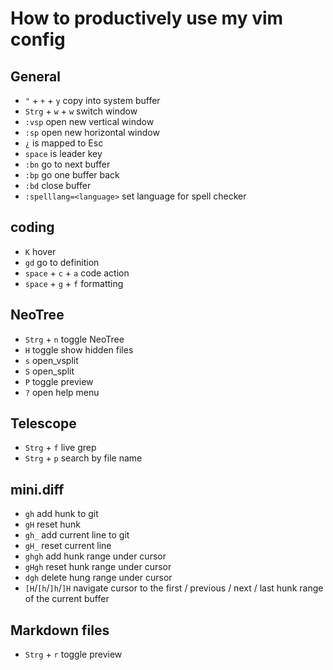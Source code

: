 # How to productively use my vim config

## General

- `"` + `+` + `y` copy into system buffer
- `Strg` + `w` + `w` switch window
- `:vsp` open new vertical window
- `:sp` open new horizontal window
- `¿` is mapped to Esc
- `space` is leader key
- `:bn` go to next buffer
- `:bp` go one buffer back
- `:bd` close buffer
- `:spelllang=<language>` set language for spell checker

## coding
- `K` hover
- `gd` go to definition
- `space` + `c` + `a` code action
- `space` + `g` + `f` formatting

## NeoTree

- `Strg` + `n` toggle NeoTree
- `H` toggle show hidden files
- `s` open_vsplit
- `S` open_split
- `P` toggle preview
- `?` open help menu

## Telescope

- `Strg` + `f` live grep
- `Strg` + `p` search by file name

## mini.diff

- `gh` add hunk to git
- `gH` reset hunk
- `gh_` add current line to git
- `gH_` reset current line
- `ghgh` add hunk range under cursor
- `gHgh` reset hunk range under cursor
- `dgh` delete hung range under cursor
- `[H`/`[h`/`]h`/`]H` navigate cursor to the first / previous / next / last hunk range of the current buffer

## Markdown files
- `Strg` + `r` toggle preview
